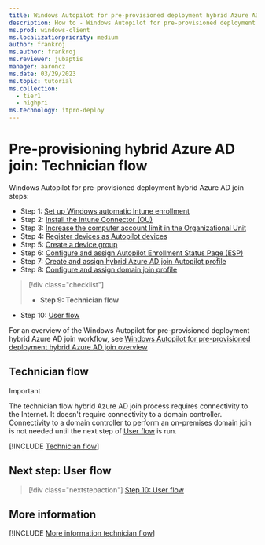 ```yaml
---
title: Windows Autopilot for pre-provisioned deployment hybrid Azure AD join - Step 9 of 10 - Technician flow
description: How to - Windows Autopilot for pre-provisioned deployment hybrid Azure AD join - Step 9 of 10 - Technician flow.
ms.prod: windows-client
ms.localizationpriority: medium
author: frankroj
ms.author: frankroj
ms.reviewer: jubaptis
manager: aaroncz
ms.date: 03/29/2023
ms.topic: tutorial
ms.collection: 
  - tier1
  - highpri
ms.technology: itpro-deploy
---
```


# Pre-provisioning hybrid Azure AD join: Technician flow

Windows Autopilot for pre-provisioned deployment hybrid Azure AD join steps:
- Step 1: [Set up Windows automatic Intune enrollment](hybrid-azure-ad-join-automatic-enrollment.md)
- Step 2: [Install the Intune Connector (OU)](hybrid-azure-ad-join-intune-connector.md)
- Step 3: [Increase the computer account limit in the Organizational Unit](hybrid-azure-ad-join-computer-account-limit.md)
- Step 4: [Register devices as Autopilot devices](hybrid-azure-ad-join-register-device.md)
- Step 5: [Create a device group](hybrid-azure-ad-join-device-group.md)
- Step 6: [Configure and assign Autopilot Enrollment Status Page (ESP)](hybrid-azure-ad-join-esp.md)
- Step 7: [Create and assign hybrid Azure AD join Autopilot profile](hybrid-azure-ad-join-autopilot-profile.md)
- Step 8: [Configure and assign domain join profile](hybrid-azure-ad-join-domain-join-profile.md)
> [!div class="checklist"]
> - **Step 9: Technician flow**
- Step 10: [User flow](hybrid-azure-ad-join-user-flow.md)

For an overview of the Windows Autopilot for pre-provisioned deployment hybrid Azure AD join workflow, see [Windows Autopilot for pre-provisioned deployment hybrid Azure AD join overview](hybrid-azure-ad-join-workflow.md)

## Technician flow

> [!IMPORTANT]
>
> The technician flow hybrid Azure AD join process requires connectivity to the Internet. It doesn't require connectivity to a domain controller. Connectivity to a domain controller to perform an on-premises domain join is not needed until the next step of [User flow](hybrid-azure-ad-join-user-flow.md) is run.

[!INCLUDE [Technician flow](../includes/technician-flow.md)]

## Next step: User flow

> [!div class="nextstepaction"]
> [Step 10: User flow](hybrid-azure-ad-join-user-flow.md)

## More information

[!INCLUDE [More information technician flow](../includes/more-info-technician-flow.md)]
